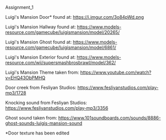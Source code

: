 Assignment_1

Luigi's Mansion Door* found at: 
https://i.imgur.com/3o84pWd.png

Luigi's Mansion Hallway found at:
https://www.models-resource.com/gamecube/luigismansion/model/20265/

Luigi's Mansion Ghost found at:
https://www.models-resource.com/gamecube/luigismansion/model/6861/

Luigi's Mansion Exterior found at:
https://www.models-resource.com/wii/supersmashbrosbrawl/model/362/

Luigi's Mansion Theme taken from:
https://www.youtube.com/watch?v=EHQ43ObPMHQ

Door creek from Fesliyan Studios:
https://www.fesliyanstudios.com/play-mp3/1728

Knocking sound from Fesliyan Studios:
https://www.fesliyanstudios.com/play-mp3/3356

Ghost sound taken from:
https://www.101soundboards.com/sounds/8886-ghost-sounds-luigis-mansion-sound

*Door texture has been edited